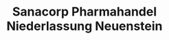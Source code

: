 ---
title: "Sanacorp Pharmahandel Niederlassung Neuenstein"
url: /neuenstein/sanacorp-pharmahandel-niederlassung-neuenstein/
shop: Großhandel
---